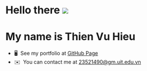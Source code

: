 # Hello there ![](https://user-images.githubusercontent.com/18350557/176309783-0785949b-9127-417c-8b55-ab5a4333674e.gif)
# My name is Thien Vu Hieu

*   🖥️  See my portfolio at [GitHub Page](http://soraishiro.github.io/Myself/)
*   ✉️  You can contact me at [23521490@gm.uit.edu.vn](mailto:23521490@gm.uit.edu.vn)
                  
                  

<!--
**Soraishiro/Soraishiro** is a ✨ _special_ ✨ repository because its `README.md` (this file) appears on your GitHub profile.

Here are some ideas to get you started:

- 🔭 I’m currently working on ...
- 🌱 I’m currently learning ...
- 👯 I’m looking to collaborate on ...
- 🤔 I’m looking for help with ...
- 💬 Ask me about ...
- 📫 How to reach me: ...
- 😄 Pronouns: ...
- ⚡ Fun fact: ...
-->

